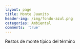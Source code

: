 ```yaml
---
layout: page
title: Monte Juanito
header-img: /img/fondo-azul.png
categories: Ambiental
comments: 'true'
---
```



Restos de monte típico del término

<div class="photos">
</div>
